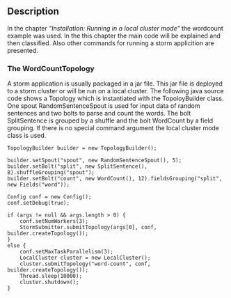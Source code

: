 ## Description

In the chapter *"Installation: Running in a local cluster mode"* the wordcount example was used. In the this chapter the main code will be explained and then classified. Also other commands for running a storm applicition are presented.

### The WordCountTopology

A storm application is usually packaged in a jar file. This jar file is deployed to a storm cluster or will be run on a local cluster. The following java source code shows a Topology which is instantiated with the TopoloyBuilder class. One spout RandomSentenceSpout is used for input data of random sentences and two bolts to parse and count the words. The bolt SplitSentence is grouped by a shuffle and the bolt WordCount by a field grouping. If there is no special command argument the local cluster mode class is used.

```
TopologyBuilder builder = new TopologyBuilder();

builder.setSpout("spout", new RandomSentenceSpout(), 5);
builder.setBolt("split", new SplitSentence(), 8).shuffleGrouping("spout");
builder.setBolt("count", new WordCount(), 12).fieldsGrouping("split", new Fields("word"));

Config conf = new Config();
conf.setDebug(true);

if (args != null && args.length > 0) {
	conf.setNumWorkers(3);
	StormSubmitter.submitTopology(args[0], conf, builder.createTopology());
}
else {
	conf.setMaxTaskParallelism(3);
	LocalCluster cluster = new LocalCluster();
	cluster.submitTopology("word-count", conf, builder.createTopology());
	Thread.sleep(10000);
	cluster.shutdown();
}
```
